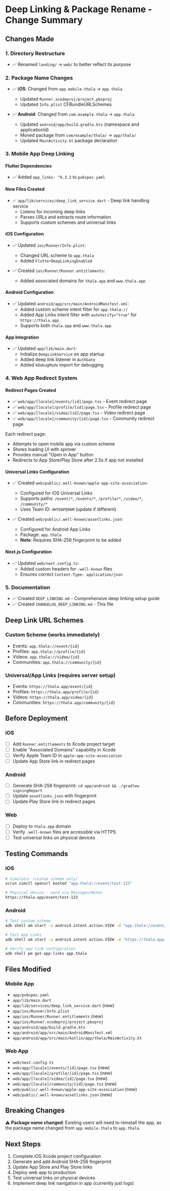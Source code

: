 # Deep Linking & Package Rename - Change Summary

## Changes Made

### 1. Directory Restructure
- ✅ Renamed `landing/` → `web/` to better reflect its purpose

### 2. Package Name Changes
- ✅ **iOS**: Changed from `app.mobile.thala` → `app.thala`
  - Updated `Runner.xcodeproj/project.pbxproj`
  - Updated `Info.plist` CFBundleURLSchemes

- ✅ **Android**: Changed from `com.example.thala` → `app.thala`
  - Updated `android/app/build.gradle.kts` (namespace and applicationId)
  - Moved package from `com/example/thala/` → `app/thala/`
  - Updated `MainActivity.kt` package declaration

### 3. Mobile App Deep Linking

#### Flutter Dependencies
- ✅ Added `app_links: ^6.3.2` to `pubspec.yaml`

#### New Files Created
- ✅ `app/lib/services/deep_link_service.dart` - Deep link handling service
  - Listens for incoming deep links
  - Parses URLs and extracts route information
  - Supports custom schemes and universal links

#### iOS Configuration
- ✅ Updated `ios/Runner/Info.plist`:
  - Changed URL scheme to `app.thala`
  - Added `FlutterDeepLinkingEnabled`

- ✅ Created `ios/Runner/Runner.entitlements`:
  - Added associated domains for `thala.app` and `www.thala.app`

#### Android Configuration
- ✅ Updated `android/app/src/main/AndroidManifest.xml`:
  - Added custom scheme intent filter for `app.thala://`
  - Added App Links intent filter with `autoVerify="true"` for `https://thala.app`
  - Supports both `thala.app` and `www.thala.app`

#### App Integration
- ✅ Updated `app/lib/main.dart`:
  - Initialize `DeepLinkService` on app startup
  - Added deep link listener in `AuthGate`
  - Added `kDebugMode` import for debugging

### 4. Web App Redirect System

#### Redirect Pages Created
- ✅ `web/app/[locale]/events/[id]/page.tsx` - Event redirect page
- ✅ `web/app/[locale]/profile/[id]/page.tsx` - Profile redirect page
- ✅ `web/app/[locale]/video/[id]/page.tsx` - Video redirect page
- ✅ `web/app/[locale]/community/[id]/page.tsx` - Community redirect page

Each redirect page:
- Attempts to open mobile app via custom scheme
- Shows loading UI with spinner
- Provides manual "Open in App" button
- Redirects to App Store/Play Store after 2.5s if app not installed

#### Universal Links Configuration
- ✅ Created `web/public/.well-known/apple-app-site-association`:
  - Configured for iOS Universal Links
  - Supports paths: `/event/*`, `/events/*`, `/profile/*`, `/video/*`, `/community/*`
  - Uses Team ID: `4HYDAPQ96M` (update if different)

- ✅ Created `web/public/.well-known/assetlinks.json`:
  - Configured for Android App Links
  - Package: `app.thala`
  - **Note**: Requires SHA-256 fingerprint to be added

#### Next.js Configuration
- ✅ Updated `web/next.config.ts`:
  - Added custom headers for `.well-known` files
  - Ensures correct `Content-Type: application/json`

### 5. Documentation
- ✅ Created `DEEP_LINKING.md` - Comprehensive deep linking setup guide
- ✅ Created `CHANGELOG_DEEP_LINKING.md` - This file

## Deep Link URL Schemes

### Custom Scheme (works immediately)
- Events: `app.thala://event/{id}`
- Profiles: `app.thala://profile/{id}`
- Videos: `app.thala://video/{id}`
- Communities: `app.thala://community/{id}`

### Universal/App Links (requires server setup)
- Events: `https://thala.app/event/{id}`
- Profiles: `https://thala.app/profile/{id}`
- Videos: `https://thala.app/video/{id}`
- Communities: `https://thala.app/community/{id}`

## Before Deployment

### iOS
- [ ] Add `Runner.entitlements` to Xcode project target
- [ ] Enable "Associated Domains" capability in Xcode
- [ ] Verify Apple Team ID in `apple-app-site-association`
- [ ] Update App Store link in redirect pages

### Android
- [ ] Generate SHA-256 fingerprint: `cd app/android && ./gradlew signingReport`
- [ ] Update `assetlinks.json` with fingerprint
- [ ] Update Play Store link in redirect pages

### Web
- [ ] Deploy to `thala.app` domain
- [ ] Verify `.well-known` files are accessible via HTTPS
- [ ] Test universal links on physical devices

## Testing Commands

### iOS
```bash
# Simulator (custom scheme only)
xcrun simctl openurl booted "app.thala://event/test-123"

# Physical device - send via Messages/Notes
https://thala.app/event/test-123
```

### Android
```bash
# Test custom scheme
adb shell am start -a android.intent.action.VIEW -d "app.thala://event/test-123"

# Test App Links
adb shell am start -a android.intent.action.VIEW -d "https://thala.app/event/test-123"

# Verify app link configuration
adb shell pm get-app-links app.thala
```

## Files Modified

### Mobile App
- `app/pubspec.yaml`
- `app/lib/main.dart`
- `app/lib/services/deep_link_service.dart` (new)
- `app/ios/Runner/Info.plist`
- `app/ios/Runner/Runner.entitlements` (new)
- `app/ios/Runner.xcodeproj/project.pbxproj`
- `app/android/app/build.gradle.kts`
- `app/android/app/src/main/AndroidManifest.xml`
- `app/android/app/src/main/kotlin/app/thala/MainActivity.kt`

### Web App
- `web/next.config.ts`
- `web/app/[locale]/events/[id]/page.tsx` (new)
- `web/app/[locale]/profile/[id]/page.tsx` (new)
- `web/app/[locale]/video/[id]/page.tsx` (new)
- `web/app/[locale]/community/[id]/page.tsx` (new)
- `web/public/.well-known/apple-app-site-association` (new)
- `web/public/.well-known/assetlinks.json` (new)

## Breaking Changes

⚠️ **Package name changed**: Existing users will need to reinstall the app, as the package name changed from `app.mobile.thala` to `app.thala`.

## Next Steps

1. Complete iOS Xcode project configuration
2. Generate and add Android SHA-256 fingerprint
3. Update App Store and Play Store links
4. Deploy web app to production
5. Test universal links on physical devices
6. Implement deep link navigation in app (currently just logs)
